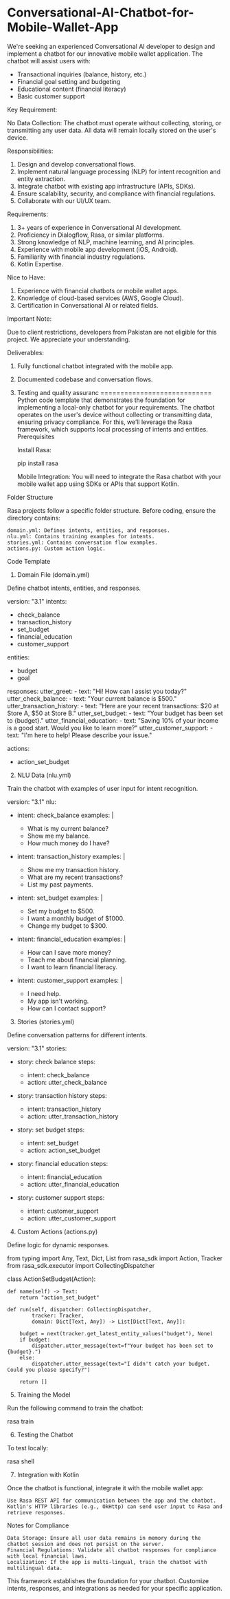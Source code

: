 # Conversational-AI-Chatbot-for-Mobile-Wallet-App
We're seeking an experienced Conversational AI developer to design and implement a chatbot for our innovative mobile wallet application. The chatbot will assist users with:

- Transactional inquiries (balance, history, etc.)
- Financial goal setting and budgeting
- Educational content (financial literacy)
- Basic customer support

Key Requirement:

No Data Collection: The chatbot must operate without collecting, storing, or transmitting any user data. All data will remain locally stored on the user's device.

Responsibilities:

1. Design and develop conversational flows.
2. Implement natural language processing (NLP) for intent recognition and entity extraction.
3. Integrate chatbot with existing app infrastructure (APIs, SDKs).
4. Ensure scalability, security, and compliance with financial regulations.
5. Collaborate with our UI/UX team.

Requirements:

1. 3+ years of experience in Conversational AI development.
2. Proficiency in Dialogflow, Rasa, or similar platforms.
3. Strong knowledge of NLP, machine learning, and AI principles.
4. Experience with mobile app development (iOS, Android).
5. Familiarity with financial industry regulations.
6. Kotlin Expertise.

Nice to Have:

1. Experience with financial chatbots or mobile wallet apps.
2. Knowledge of cloud-based services (AWS, Google Cloud).
3. Certification in Conversational AI or related fields.

Important Note:

Due to client restrictions, developers from Pakistan are not eligible for this project. We appreciate your understanding.

Deliverables:

1. Fully functional chatbot integrated with the mobile app.
2. Documented codebase and conversation flows.
3. Testing and quality assuranc
============================
Python code template that demonstrates the foundation for implementing a local-only chatbot for your requirements. The chatbot operates on the user's device without collecting or transmitting data, ensuring privacy compliance. For this, we’ll leverage the Rasa framework, which supports local processing of intents and entities.
Prerequisites

    Install Rasa:

    pip install rasa

    Mobile Integration: You will need to integrate the Rasa chatbot with your mobile wallet app using SDKs or APIs that support Kotlin.

Folder Structure

Rasa projects follow a specific folder structure. Before coding, ensure the directory contains:

    domain.yml: Defines intents, entities, and responses.
    nlu.yml: Contains training examples for intents.
    stories.yml: Contains conversation flow examples.
    actions.py: Custom action logic.

Code Template
1. Domain File (domain.yml)

Define chatbot intents, entities, and responses.

version: "3.1"
intents:
  - check_balance
  - transaction_history
  - set_budget
  - financial_education
  - customer_support

entities:
  - budget
  - goal

responses:
  utter_greet:
    - text: "Hi! How can I assist you today?"
  utter_check_balance:
    - text: "Your current balance is $500."
  utter_transaction_history:
    - text: "Here are your recent transactions: $20 at Store A, $50 at Store B."
  utter_set_budget:
    - text: "Your budget has been set to {budget}."
  utter_financial_education:
    - text: "Saving 10% of your income is a good start. Would you like to learn more?"
  utter_customer_support:
    - text: "I'm here to help! Please describe your issue."

actions:
  - action_set_budget

2. NLU Data (nlu.yml)

Train the chatbot with examples of user input for intent recognition.

version: "3.1"
nlu:
  - intent: check_balance
    examples: |
      - What is my current balance?
      - Show me my balance.
      - How much money do I have?

  - intent: transaction_history
    examples: |
      - Show me my transaction history.
      - What are my recent transactions?
      - List my past payments.

  - intent: set_budget
    examples: |
      - Set my budget to $500.
      - I want a monthly budget of $1000.
      - Change my budget to $300.

  - intent: financial_education
    examples: |
      - How can I save more money?
      - Teach me about financial planning.
      - I want to learn financial literacy.

  - intent: customer_support
    examples: |
      - I need help.
      - My app isn't working.
      - How can I contact support?

3. Stories (stories.yml)

Define conversation patterns for different intents.

version: "3.1"
stories:
  - story: check balance
    steps:
      - intent: check_balance
      - action: utter_check_balance

  - story: transaction history
    steps:
      - intent: transaction_history
      - action: utter_transaction_history

  - story: set budget
    steps:
      - intent: set_budget
      - action: action_set_budget

  - story: financial education
    steps:
      - intent: financial_education
      - action: utter_financial_education

  - story: customer support
    steps:
      - intent: customer_support
      - action: utter_customer_support

4. Custom Actions (actions.py)

Define logic for dynamic responses.

from typing import Any, Text, Dict, List
from rasa_sdk import Action, Tracker
from rasa_sdk.executor import CollectingDispatcher

class ActionSetBudget(Action):

    def name(self) -> Text:
        return "action_set_budget"

    def run(self, dispatcher: CollectingDispatcher,
            tracker: Tracker,
            domain: Dict[Text, Any]) -> List[Dict[Text, Any]]:
        
        budget = next(tracker.get_latest_entity_values("budget"), None)
        if budget:
            dispatcher.utter_message(text=f"Your budget has been set to {budget}.")
        else:
            dispatcher.utter_message(text="I didn't catch your budget. Could you please specify?")
        
        return []

5. Training the Model

Run the following command to train the chatbot:

rasa train

6. Testing the Chatbot

To test locally:

rasa shell

7. Integration with Kotlin

Once the chatbot is functional, integrate it with the mobile wallet app:

    Use Rasa REST API for communication between the app and the chatbot.
    Kotlin's HTTP libraries (e.g., OkHttp) can send user input to Rasa and retrieve responses.

Notes for Compliance

    Data Storage: Ensure all user data remains in memory during the chatbot session and does not persist on the server.
    Financial Regulations: Validate all chatbot responses for compliance with local financial laws.
    Localization: If the app is multi-lingual, train the chatbot with multilingual data.

This framework establishes the foundation for your chatbot. Customize intents, responses, and integrations as needed for your specific application.
